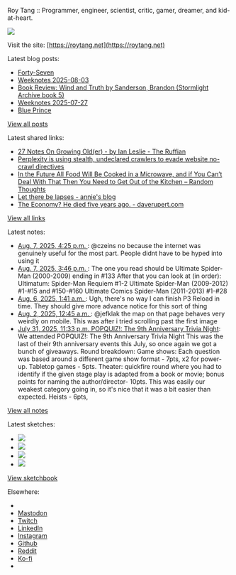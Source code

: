 Roy Tang :: Programmer, engineer, scientist, critic, gamer, dreamer, and kid-at-heart.

![](https://roytang.net/static/img/profile.jpg)

Visit the site: [https://roytang.net](https://roytang.net)

Latest blog posts:

- [Forty-Seven](https://roytang.net/2025/08/forty-seven/)
- [Weeknotes 2025-08-03](https://roytang.net/2025/08/weeknotes-08-03/)
- [Book Review: Wind and Truth by Sanderson, Brandon (Stormlight Archive book 5)](https://roytang.net/2025/08/wind-and-truth/)
- [Weeknotes 2025-07-27](https://roytang.net/2025/07/weeknotes-07-27/)
- [Blue Prince](https://roytang.net/2025/07/blue-prince/)

[View all posts](https://roytang.net/blog)

Latest shared links:

- [27 Notes On Growing Old(er) - by Ian Leslie - The Ruffian](https://roytang.net/2025/08/3bcda98d1ff0478d7ebe7e43f14bf26a/)
- [Perplexity is using stealth, undeclared crawlers to evade website no-crawl directives](https://roytang.net/2025/08/03eaaf4796dd676ab94c143c02f8e5c0/)
- [In the Future All Food Will Be Cooked in a Microwave, and if You Can’t Deal With That Then You Need to Get Out of the Kitchen – Random Thoughts](https://roytang.net/2025/08/2e90530a2c0c168472d01c6a1bc66b0d/)
- [Let there be lapses - annie&#x27;s blog](https://roytang.net/2025/08/4dd44f4bd6099ab497a573e5f9774ecb/)
- [The Economy? He died five years ago. - daverupert.com](https://roytang.net/2025/08/04cc6bff50bf7e16a6a976dab8698df3/)

[View all links](https://roytang.net/links)

Latest notes:

- [Aug. 7, 2025, 4:25 p.m. ](https://roytang.net/2025/08/114986524818022131/): @czeins no because the internet was genuinely useful for the most part. People didnt have to be hyped into using it
- [Aug. 7, 2025, 3:46 p.m. ](https://roytang.net/2025/08/n7dnuvi/): The one you read should be Ultimate Spider-Man (2000-2009) ending in #133 After that you can look at (in order): Ultimatum: Spider-Man Requiem #1-2 Ultimate Spider-Man (2009-2012) #1-#15 and #150-#160 Ultimate Comics Spider-Man (2011-2013) #1-#28
- [Aug. 6, 2025, 1:41 a.m. ](https://roytang.net/2025/08/n73838t/): Ugh, there&#x27;s no way I can finish P3 Reload in time. They should give more advance notice for this sort of thing
- [Aug. 2, 2025, 12:45 a.m. ](https://roytang.net/2025/08/114954517162914512/): @jefklak the map on that page behaves very weirdly on mobile. This was after i tried scrolling past the first image
- [July 31, 2025, 11:33 p.m. POPQUIZ!: The 9th Anniversary Trivia Night](https://roytang.net/2025/07/popquiz-anniv9-vault/): We attended POPQUIZ!: The 9th Anniversary Trivia Night This was the last of their 9th anniversary events this July, so once again we got a bunch of giveaways. Round breakdown: Game shows: Each question was based around a different game show format - 7pts, x2 for power-up. Tabletop games - 5pts. Theater: quickfire round where you had to identify if the given stage play is adapted from a book or movie; bonus points for naming the author/director- 10pts. This was easily our weakest category going in, so it&#x27;s nice that it was a bit easier than expected. Heists - 6pts,

[View all notes](https://roytang.net/notes)

Latest sketches:


- ![](https://roytang.net/media/cache/32/e6/32e6bccc49e8369f7e33d4b393e24821.jpg)
- ![](https://roytang.net/media/cache/6d/bb/6dbb65d9198fe1692eed00385ef079c4.jpg)
- ![](https://roytang.net/media/cache/55/78/5578c142afd534e31f9723865e041b14.jpg)
- ![](https://roytang.net/media/cache/ab/48/ab48f5f9b0480e3f07e72a0a6795f014.jpg)

[View sketchbook](https://roytang.net/albums/sketchbook)


Elsewhere:

- []()
- [Mastodon](https://indieweb.social/@roytang)
- [Twitch](https://twitch.tv/twitchyroy)
- [LinkedIn](https://www.linkedin.com/in/roytang)
- [Instagram](https://instagram.com/roytang0400)
- [Github](https://github.com/roytang)
- [Reddit](https://reddit.com/u/hungryroy)
- [Ko-fi](https://ko-fi.com/roytang)
- [](mailto:hello@roytang.net)